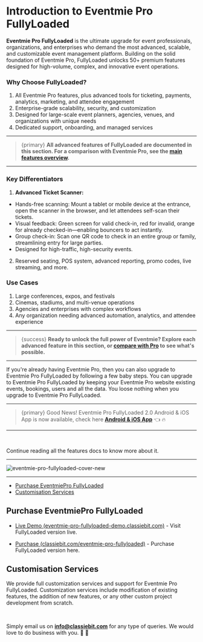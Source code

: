 # Introduction to Eventmie Pro FullyLoaded

**Eventmie Pro FullyLoaded** is the ultimate upgrade for event professionals, organizations, and enterprises who demand the most advanced, scalable, and customizable event management platform. Building on the solid foundation of Eventmie Pro, FullyLoaded unlocks 50+ premium features designed for high-volume, complex, and innovative event operations.

### Why Choose FullyLoaded?

1. All Eventmie Pro features, plus advanced tools for ticketing, payments, analytics, marketing, and attendee engagement
2. Enterprise-grade scalability, security, and customization
3. Designed for large-scale event planners, agencies, venues, and organizations with unique needs
4. Dedicated support, onboarding, and managed services

---

> {primary} **All advanced features of FullyLoaded are documented in this section. For a comparison with Eventmie Pro, see the [main features overview](../features/overview.md).**

---

### Key Differentiators

1. **Advanced Ticket Scanner:**
  - Hands-free scanning: Mount a tablet or mobile device at the entrance, open the scanner in the browser, and let attendees self-scan their tickets.
  - Visual feedback: Green screen for valid check-in, red for invalid, orange for already checked-in—enabling bouncers to act instantly.
  - Group check-in: Scan one QR code to check in an entire group or family, streamlining entry for large parties.
  - Designed for high-traffic, high-security events.

2. Reserved seating, POS system, advanced reporting, promo codes, live streaming, and more.


### Use Cases

1. Large conferences, expos, and festivals
2. Cinemas, stadiums, and multi-venue operations
3. Agencies and enterprises with complex workflows
4. Any organization needing advanced automation, analytics, and attendee experience

---

> {success} **Ready to unlock the full power of Eventmie? Explore each advanced feature in this section, or [compare with Pro](../features/overview.md) to see what's possible.**

---

If you're already having Eventmie Pro, then you can also upgrade to Eventmie Pro FullyLoaded by following a few baby steps. You can upgrade to Eventmie Pro FullyLoaded by keeping your Eventmie Pro website existing events, bookings, users and all the data. You loose nothing when you upgrade to Eventmie Pro FullyLoaded.

---

> {primary} Good News! Eventmie Pro FullyLoaded 2.0 Android & iOS App is now available, check here **[Android & iOS App](https://classiebit.com/eventmie-pro-fullyloaded-app)** 👈  🔥

---

<br>

Continue reading all the features docs to know more about it.

---

![eventmie-pro-fullyloaded-cover-new](/images/v2/EventmieProFullyLoadedV2.0/1.Introductionimages.webp "eventmie-pro-fullyloaded-cover-new")

---

-   [Purchase EventmiePro FullyLoaded](#Purchase-EventmiePro-FullyLoaded)
-   [Customisation Services](#customisation-services)

<a name="Purchase-EventmiePro-FullyLoaded"></a>

## Purchase EventmiePro FullyLoaded

+ [Live Demo (eventmie-pro-fullyloaded-demo.classiebit.com)](https://eventmie-pro-fullyloaded-demo.classiebit.com) - Visit FullyLoaded version live.
-   [Purchase (classiebit.com/eventmie-pro-fullyloaded)](https://classiebit.com/eventmie-pro-fullyloaded) - Purchase FullyLoaded version here.

<a name="customisation-services"></a>

## Customisation Services

We provide full customization services and support for Eventmie Pro FullyLoaded. Customization services include modification of existing features, the addition of new features, or any other custom project development from scratch.

<br>

Simply email us on **info@classiebit.com** for any type of queries. We would love to do business with you. 🙏 🤝
